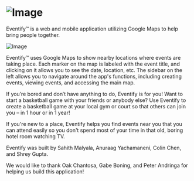 ![Image](https://raw.github.com/EventifyApp/eventify/master/readmepics/header.png)
=======
Eventify™ is a web and mobile application utilizing Google Maps to help bring people together.

![Image](https://raw.github.com/EventifyApp/eventify/master/readmepics/1.png)

Eventify™ uses Google Maps to show nearby locations where events are taking place. Each marker on the map is labeled with the event title, and clicking on it allows you to see the date, location, etc. The sidebar on the left allows you to navigate around the app's functions, including creating events, viewing events, and accessing the main map.

If you’re bored and don’t have anything to do, Eventify is for you! Want to start a basketball game with your friends or anybody else? Use Eventify to create a basketball game at your local gym or court so that others can join you – in 1 hour or in 1 year!

If you're new to a place, Eventify helps you find events near you that you can attend easily so you don't spend most of your time in that old, boring hotel room watching TV.

Eventify was built by Sahith Malyala, Anuraag Yachamaneni, Colin Chen, and Shrey Gupta. 

We would like to thank Oak Chantosa, Gabe Boning, and Peter Andringa for helping us build this application!
